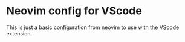 # Neovim config for VScode

This is just a basic configuration from neovim to use with the VScode extension. 



